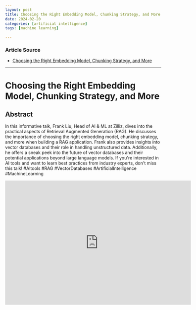 ```yaml
---
layout: post
title: Choosing the Right Embedding Model, Chunking Strategy, and More
date: 2024-02-20
categories: [artificial intelligence]
tags: [machine learning]

---
```


### Article Source


* [Choosing the Right Embedding Model, Chunking Strategy, and More](https://www.youtube.com/watch?v=j1XRLh7yzzY)

---

# Choosing the Right Embedding Model, Chunking Strategy, and More


## Abstract


In this informative talk, Frank Liu, Head of AI & ML at Zilliz, dives into the practical aspects of Retrieval Augmented Generation (RAG). 
He discusses the importance of choosing the right embedding model, chunking strategy, and more when building a RAG application. Frank also provides insights into vector databases and their role in handling unstructured data. Additionally, he offers a sneak peek into the future of vector databases and their potential applications beyond large language models. If you're interested in AI tools and want to learn best practices from industry experts, don't miss this talk! #AItools #RAG #VectorDatabases #ArtificialIntelligence #MachineLearning



<iframe width="600" height="400" src="https://www.youtube.com/embed/j1XRLh7yzzY?si=oCt0RjaEAq58uiUu" title="YouTube video player" frameborder="0" allow="accelerometer; autoplay; clipboard-write; encrypted-media; gyroscope; picture-in-picture; web-share" allowfullscreen></iframe>